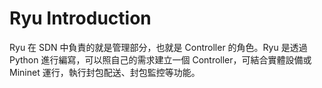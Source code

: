 # Ryu Introduction
Ryu 在 SDN 中負責的就是管理部分，也就是 Controller 的角色。Ryu 是透過 Python 進行編寫，可以照自己的需求建立一個 Controller，可結合實體設備或 Mininet 運行，執行封包配送、封包監控等功能。
